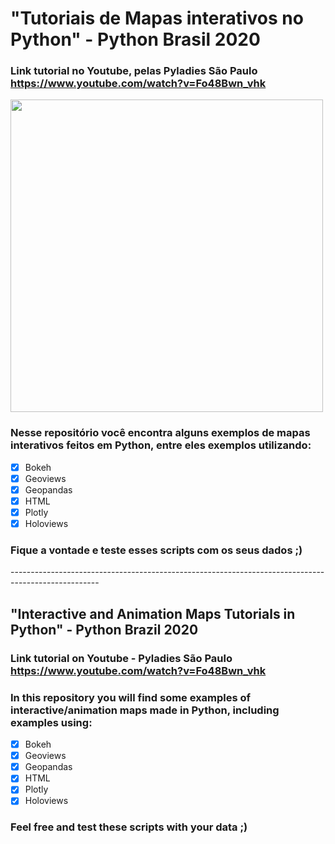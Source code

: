# "Tutoriais de Mapas interativos no Python" - Python Brasil 2020
### Link tutorial no Youtube, pelas Pyladies São Paulo https://www.youtube.com/watch?v=Fo48Bwn_vhk

<img src="https://github.com/nayanemaia/Tutorial_Python_BR_InterativesMaps/blob/main/https___cdn.evbuc.com_images_109322099_171048658487_1_original.jpg" width="500">

### Nesse repositório você encontra alguns exemplos de mapas interativos feitos em Python, entre eles exemplos utilizando:
- [x] Bokeh
- [x] Geoviews
- [x] Geopandas
- [x] HTML
- [x] Plotly
- [x] Holoviews

### Fique a vontade e teste esses scripts com os seus dados ;) </p>

</p> ----------------------------------------------------------------------------------------------------
</p>
 
## "Interactive and Animation Maps Tutorials in Python" - Python Brazil 2020 </p> 
### Link tutorial on Youtube - Pyladies São Paulo https://www.youtube.com/watch?v=Fo48Bwn_vhk
</p> 

### In this repository you will find some examples of interactive/animation maps made in Python, including examples using:
- [x] Bokeh
- [x] Geoviews
- [x] Geopandas
- [x] HTML
- [x] Plotly
- [x] Holoviews
### Feel free and test these scripts with your data ;)
